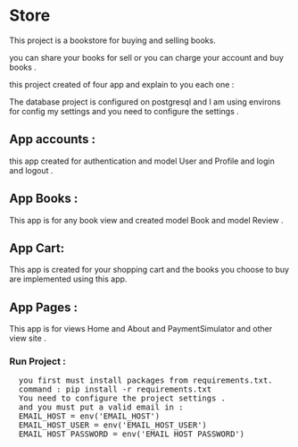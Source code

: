 # Store
<p>
  This project is a bookstore for buying and selling books.
</p>
<p>
  you can share your books for sell or you can charge your account and buy books .
</p>
<p>this project created of four app and explain to you each one :</p>
<p>The database project is configured on postgresql and I am using environs for config my settings and you need to configure the settings .</p>

<h2>App accounts :</h2>
<p>this app created for authentication and model User and Profile and login and logout .</p>

<h2>App Books :</h2>
<p>This app is for any book view and created model Book and model Review .</p>

<h2>App Cart:</h2>
<p>This app is created for your shopping cart and the books you choose to buy are implemented using this app.</p>

<h2>App Pages :</h2>
<p>This app is for views Home and About and PaymentSimulator and other view site .</p>

<h3>Run Project :</h3>
<pre>
  you first must install packages from requirements.txt.
  command : pip install -r requirements.txt
  You need to configure the project settings .
  and you must put a valid email in :
  EMAIL_HOST = env('EMAIL_HOST')
  EMAIL_HOST_USER = env('EMAIL_HOST_USER')
  EMAIL_HOST_PASSWORD = env('EMAIL_HOST_PASSWORD')
</pre>
